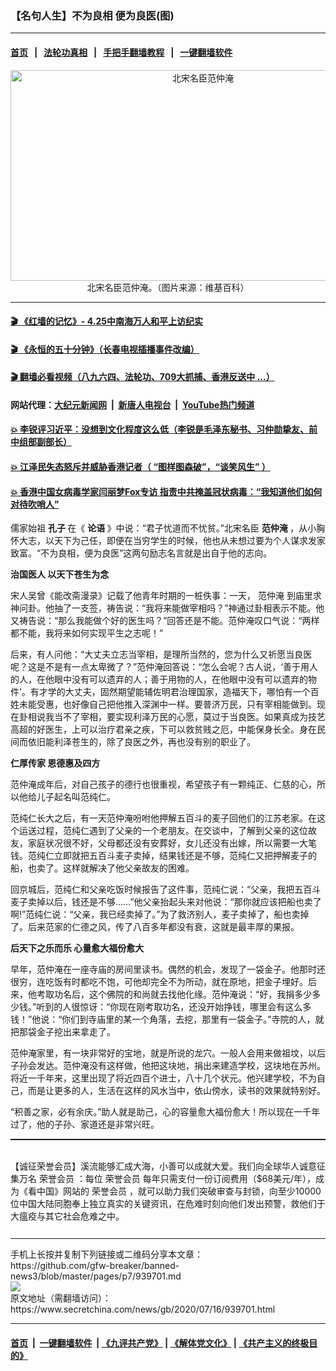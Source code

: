### 【名句人生】不为良相 便为良医(图)
------------------------

#### [首页](https://github.com/gfw-breaker/banned-news3/blob/master/README.md) &nbsp;&nbsp;|&nbsp;&nbsp; [法轮功真相](https://github.com/begood0513/basic/blob/master/README.md)  &nbsp;&nbsp;|&nbsp;&nbsp; [手把手翻墙教程](https://github.com/gfw-breaker/guides/wiki)  &nbsp;&nbsp;|&nbsp;&nbsp; [一键翻墙软件](https://github.com/gfw-breaker/nogfw/blob/master/README.md)  



<div class="article_right" style="fone-color:#000">
 <p style="text-align:center">
  <img alt="北宋名臣范仲淹" src="https://img3.secretchina.com/pic/2020/1-1/p2595242a283320522-ss.jpg" style="height:337px; width:600px"/>
  <br>
   北宋名臣范仲淹。（图片来源：维基百科）
   <span id="hideid" name="hideid" style="color:red;display:none;">
    <span href="https://www.secretchina.com">
    </span>
   </span>
  </br>
 </p>
 <div id="txt-mid1-t21-2017">
  

---

#### [ 🎬  《红墙的记忆》- 4.25中南海万人和平上访纪实](http://141.164.39.94:10000/videos/legend/425.html)

#### [ 🎬  《永恒的五十分钟》（长春电视插播事件改编） ](http://141.164.39.94:10000/videos/news/ComingForYou-2.html)

#### [ 🎬  翻墙必看视频（八九六四、法轮功、709大抓捕、香港反送中 ...）](https://github.com/gfw-breaker/links/blob/master/banned.md)

#### 网站代理：[大纪元新闻网](http://167.172.10.89:10080/gb/) &nbsp;|&nbsp; [新唐人电视台](http://167.172.10.89:8808/gb/) &nbsp;|&nbsp; [YouTube热门频道](http://158.247.203.241/youtube.html)

#### [ 💥 李锐评习近平：没想到文化程度这么低（李锐是毛泽东秘书、习仲勋挚友、前中组部副部长）](http://141.164.39.94:10000/videos/res/Communist/lirui-xi.html)

#### [ 💥 江泽民失态怒斥并威胁香港记者（ “图样图森破”，“谈笑风生” ）](http://141.164.39.94:10000/videos/res/realjzm/naive.html)

#### [ 💥 香港中国女病毒学家闫丽梦Fox专访 指责中共掩盖冠状病毒：“我知道他们如何对待吹哨人”](http://141.164.39.94:10000/videos/corona/yan.html)


  </div>
 </div>
 <p>
  儒家始祖
  <strong>
   <span href="https://www.secretchina.com/news/gb/tag/孔子" target="_blank">
    孔子
   </span>
  </strong>
  在《
  <strong>
   论语
  </strong>
  》中说：“君子忧道而不忧贫。”北宋名臣
  <strong>
   范仲淹
  </strong>
  ，从小胸怀大志，以天下为己任，即便在当穷学生的时候，他也从未想过要为个人谋求发家致富。“不为良相，便为良医”这两句励志名言就是出自于他的志向。
  <span id="hideid" name="hideid" style="color:red;display:none;">
   <span href="https://www.secretchina.com">
   </span>
  </span>
 </p>
 <p>
  <strong>
   治国医人 以天下苍生为念
  </strong>
 </p>
 <p>
  宋人吴曾《能改斋漫录》记载了他青年时期的一桩佚事：一天，
  <span href="https://www.secretchina.com/news/gb/tag/范仲淹" target="_blank">
   范仲淹
  </span>
  到庙里求神问卦。他抽了一支签，祷告说：“我将来能做宰相吗？”神通过卦相表示不能。他又祷告说：“那么我能做个好的医生吗？”回答还是不能。范仲淹叹口气说：“两样都不能，我将来如何实现平生之志呢！”
 </p>
 <p>
  后来，有人问他：“大丈夫立志当宰相，是理所当然的，您为什么又祈愿当良医呢？这是不是有一点太卑微了？”范仲淹回答说：“怎么会呢？古人说，‘善于用人的人，在他眼中没有可以遗弃的人；善于用物的人，在他眼中没有可以遗弃的物件’。有才学的大丈夫，固然期望能辅佐明君治理国家，造福天下，哪怕有一个百姓未能受惠，也好像自己把他推入深渊中一样。要普济万民，只有宰相能做到。现在卦相说我当不了宰相，要实现利泽万民的心愿，莫过于当良医。如果真成为技艺高超的好医生，上可以治疗君亲之疾，下可以救贫贱之厄，中能保身长全。身在民间而依旧能利泽苍生的，除了良医之外，再也没有别的职业了。
 </p>
 <p>
  <strong>
   仁厚传家 恩德惠及四方
  </strong>
 </p>
 <p>
  范仲淹成年后，对自己孩子的德行也很重视，希望孩子有一颗纯正、仁慈的心，所以他给儿子起名叫范纯仁。
 </p>
 <center>
  <div style="max-width: 632px;height:180px; display: none; text-align: center; margin: 0 auto; overflow: hidden;overflow-x: hidden;">
   <div id="taboola-midarticle-thumbnails" style="max-width: 632px;height:180px;overflow: hidden;overflow-x: hidden;">
   </div>
  </div>
  <div>
   <center>
    <div id="div-gpt-ad-1589559869784-0">
    </div>
   </center>
  </div>
 </center>
 <p>
  范纯仁长大之后，有一天范仲淹吩咐他押解五百斗的麦子回他们的江苏老家。在这个运送过程，范纯仁遇到了父亲的一个老朋友。在交谈中，了解到父亲的这位故友，家庭状况很不好，父母都还没有安葬好，女儿还没有出嫁，所以需要一大笔钱。范纯仁立即就把五百斗麦子卖掉，结果钱还是不够，范纯仁又把押解麦子的船，也卖了。这样就解决了他父亲故友的困难。
 </p>
 <center>
  <div style="max-width: 632px;height:180px; display: none; text-align: center; margin: 0 auto; overflow: hidden;overflow-x: hidden;">
   <div id="taboola-midarticle-thumbnails" style="max-width: 632px;height:180px;overflow: hidden;overflow-x: hidden;">
   </div>
  </div>
  <div>
   <center>
    <div id="div-gpt-ad-1589559869784-0">
    </div>
   </center>
  </div>
 </center>
 <p>
  回京城后，范纯仁和父亲吃饭时候报告了这件事，范纯仁说：“父亲，我把五百斗麦子卖掉以后，钱还是不够……”他父亲抬起头来对他说：“那你就应该把船也卖了啊!”范纯仁说：“父亲，我已经卖掉了。”为了救济别人，麦子卖掉了，船也卖掉了。后来范家的仁德之风，传了八百多年都没有衰，这就是最丰厚的果报。
 </p>
 <center>
  <div style="max-width: 632px;height:180px; display: none; text-align: center; margin: 0 auto; overflow: hidden;overflow-x: hidden;">
   <div id="taboola-midarticle-thumbnails" style="max-width: 632px;height:180px;overflow: hidden;overflow-x: hidden;">
   </div>
  </div>
  <div>
   <center>
    <div id="div-gpt-ad-1589559869784-0">
    </div>
   </center>
  </div>
 </center>
 <p>
  <strong>
   后天下之乐而乐 心量愈大福份愈大
  </strong>
 </p>
 <center>
  <div style="max-width: 632px;height:180px; display: none; text-align: center; margin: 0 auto; overflow: hidden;overflow-x: hidden;">
   <div id="taboola-midarticle-thumbnails" style="max-width: 632px;height:180px;overflow: hidden;overflow-x: hidden;">
   </div>
  </div>
  <div>
   <center>
    <div id="div-gpt-ad-1589559869784-0">
    </div>
   </center>
  </div>
 </center>
 <p>
  早年，范仲淹在一座寺庙的房间里读书。偶然的机会，发现了一袋金子。他那时还很穷，连吃饭有时都吃不饱，可他却完全不为所动，就在原地，把金子埋好。后来，他考取功名后，这个佛院的和尚就去找他化缘。范仲淹说：“好，我捐多少多少钱。”听到的人很惊讶：“你现在刚考取功名，还没开始挣钱，哪里会有这么多钱！”他说：“你们到寺庙里的某一个角落，去挖，那里有一袋金子。”寺院的人，就把那袋金子挖出来拿走了。
 </p>
 <center>
  <div style="max-width: 632px;height:180px; display: none; text-align: center; margin: 0 auto; overflow: hidden;overflow-x: hidden;">
   <div id="taboola-midarticle-thumbnails" style="max-width: 632px;height:180px;overflow: hidden;overflow-x: hidden;">
   </div>
  </div>
  <div>
   <center>
    <div id="div-gpt-ad-1589559869784-0">
    </div>
   </center>
  </div>
 </center>
 <p>
  范仲淹家里，有一块非常好的宝地，就是所说的龙穴。一般人会用来做祖坟，以后子孙会发达。范仲淹没有这样做，他把这块地，捐出来建造学校，这块地在苏州。将近一千年来，这里出现了将近四百个进士，八十几个状元。他兴建学校，不为自己，而是让更多的人，生活在这样的风水当中，依山傍水，读书的效果就特别好。
 </p>
 <center>
  <div style="max-width: 632px;height:180px; display: none; text-align: center; margin: 0 auto; overflow: hidden;overflow-x: hidden;">
   <div id="taboola-midarticle-thumbnails" style="max-width: 632px;height:180px;overflow: hidden;overflow-x: hidden;">
   </div>
  </div>
  <div>
   <center>
    <div id="div-gpt-ad-1589559869784-0">
    </div>
   </center>
  </div>
 </center>
 <p>
  “积善之家，必有余庆。”助人就是助己，心的容量愈大福份愈大！所以现在一千年过了，他的子孙、家道还是非常兴旺。
 </p>
 <center>
  <div style="max-width: 632px;height:180px; display: none; text-align: center; margin: 0 auto; overflow: hidden;overflow-x: hidden;">
   <div id="taboola-midarticle-thumbnails" style="max-width: 632px;height:180px;overflow: hidden;overflow-x: hidden;">
   </div>
  </div>
  <div>
   <center>
    <div id="div-gpt-ad-1589559869784-0">
    </div>
   </center>
  </div>
 </center>
 <p style=" margin-bottom: 8px; ">
  <hr style="border-top: 1px dashed  ;" width="100%"/>
  <br/>
  【诚征荣誉会员】溪流能够汇成大海，小善可以成就大爱。我们向全球华人诚意征集万名
  <span href="/kzgd/subscribe.html" target="_blank">
   荣誉会员
  </span>
  ：每位
  <span href="/kzgd/subscribe.html" target="_blank">
   荣誉会员
  </span>
  每年只需支付一份订阅费用（$68美元/年），成为《看中国》网站的
  <span href="/kzgd/subscribe.html" target="_blank">
   荣誉会员
  </span>
  ，就可以助力我们突破审查与封锁，向至少10000位中国大陆同胞奉上独立真实的关键资讯，在危难时刻向他们发出预警，救他们于大瘟疫与其它社会危难之中。
  <center>
   <div style="max-width: 632px;height:180px; display: none; text-align: center; margin: 0 auto; overflow: hidden;overflow-x: hidden;">
    <div id="taboola-midarticle-thumbnails" style="max-width: 632px;height:180px;overflow: hidden;overflow-x: hidden;">
    </div>
   </div>
   <div>
    <center>
     <div id="div-gpt-ad-1589559869784-0">
     </div>
    </center>
   </div>
  </center>
  <center>
   <div>
    <div id="txt-mid2-t22-2017" style="display: block;  max-height: 351px;  overflow: hidden;">
     <div id="SC-21xx">
     </div>
     <ins class="adsbygoogle" data-ad-client="ca-pub-1276641434651360" data-ad-format="auto" data-ad-slot="4301710469" data-full-width-responsive="true" style="display:block">
     </ins>
    </div>
   </div>
  </center>
  <div style="padding-top:12px;">
  </div>
 </p>
</div>

<hr/>
手机上长按并复制下列链接或二维码分享本文章：<br/>
https://github.com/gfw-breaker/banned-news3/blob/master/pages/p7/939701.md <br/>
<a href='https://github.com/gfw-breaker/banned-news3/blob/master/pages/p7/939701.md'><img src='https://github.com/gfw-breaker/banned-news3/blob/master/pages/p7/939701.md.png'/></a> <br/>
原文地址（需翻墙访问）：https://www.secretchina.com/news/gb/2020/07/16/939701.html


------------------------
#### [首页](https://github.com/gfw-breaker/banned-news3/blob/master/README.md) &nbsp;|&nbsp; [一键翻墙软件](https://github.com/gfw-breaker/nogfw/blob/master/README.md) &nbsp;| [《九评共产党》](https://github.com/gfw-breaker/9ping.md/blob/master/README.md#九评之一评共产党是什么) | [《解体党文化》](https://github.com/gfw-breaker/jtdwh.md/blob/master/README.md) | [《共产主义的终极目的》](https://github.com/gfw-breaker/gczydzjmd.md/blob/master/README.md)


<img src='http://gfw-breaker.win/banned-news3/pages/p7/939701.md' width='0px' height='0px'/>